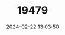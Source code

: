 ---
title: "19479"
category: "Rheocles lateralis"
draft: false
date: 2024-02-22 13:03:50
languages:
  English: ["Zona"]
---